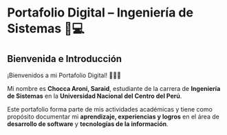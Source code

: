 # Portafolio Digital – Ingeniería de Sistemas 📘💻

## Bienvenida e Introducción  

¡Bienvenidos a mi Portafolio Digital! 👩‍💻✨  

Mi nombre es **Chocca Aroni, Saraid**, estudiante de la carrera de **Ingeniería de Sistemas** en la **Universidad Nacional del Centro del Perú**.  

Este portafolio forma parte de mis actividades académicas y tiene como propósito documentar mi **aprendizaje, experiencias y logros** en el área de **desarrollo de software** y **tecnologías de la información**.

